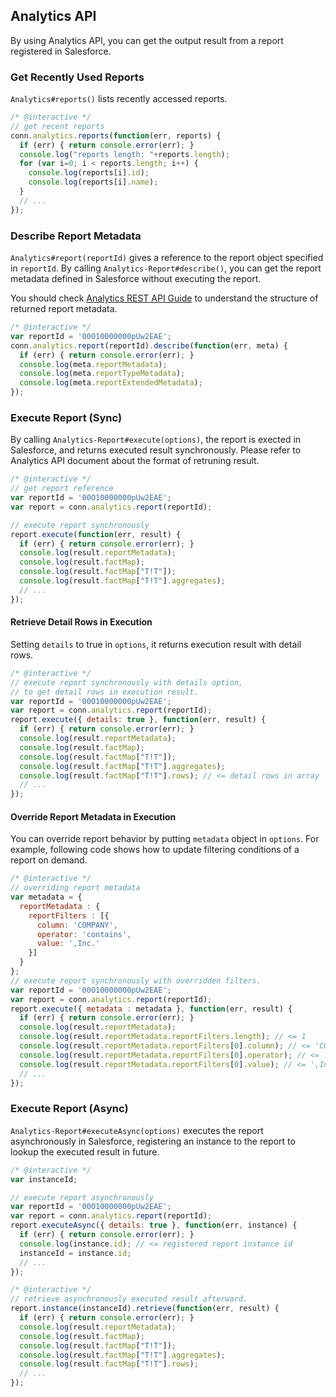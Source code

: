 ---
---

## Analytics API

By using Analytics API, you can get the output result from a report registered in Salesforce.

### Get Recently Used Reports

`Analytics#reports()` lists recently accessed reports.

```javascript
/* @interactive */
// get recent reports
conn.analytics.reports(function(err, reports) {
  if (err) { return console.error(err); }
  console.log("reports length: "+reports.length);
  for (var i=0; i < reports.length; i++) {
    console.log(reports[i].id);
    console.log(reports[i].name);
  }
  // ...
});
```

### Describe Report Metadata

`Analytics#report(reportId)` gives a reference to the report object specified in `reportId`.
By calling `Analytics-Report#describe()`, you can get the report metadata defined in Salesforce without executing the report.

You should check [Analytics REST API Guide](http://www.salesforce.com/us/developer/docs/api_analytics/index.htm) to understand the structure of returned report metadata.

```javascript
/* @interactive */
var reportId = '00O10000000pUw2EAE';
conn.analytics.report(reportId).describe(function(err, meta) {
  if (err) { return console.error(err); }
  console.log(meta.reportMetadata);
  console.log(meta.reportTypeMetadata);
  console.log(meta.reportExtendedMetadata);
});
```

### Execute Report (Sync)

By calling `Analytics-Report#execute(options)`, the report is exected in Salesforce, and returns executed result synchronously.
Please refer to Analytics API document about the format of retruning result.

```javascript
/* @interactive */
// get report reference
var reportId = '00O10000000pUw2EAE';
var report = conn.analytics.report(reportId);

// execute report synchronously
report.execute(function(err, result) {
  if (err) { return console.error(err); }
  console.log(result.reportMetadata);
  console.log(result.factMap);
  console.log(result.factMap["T!T"]);
  console.log(result.factMap["T!T"].aggregates);
  // ...
});
```

#### Retrieve Detail Rows in Execution

Setting `details` to true in `options`, it returns execution result with detail rows.

```javascript
/* @interactive */
// execute report synchronously with details option,
// to get detail rows in execution result.
var reportId = '00O10000000pUw2EAE';
var report = conn.analytics.report(reportId);
report.execute({ details: true }, function(err, result) {
  if (err) { return console.error(err); }
  console.log(result.reportMetadata);
  console.log(result.factMap);
  console.log(result.factMap["T!T"]);
  console.log(result.factMap["T!T"].aggregates);
  console.log(result.factMap["T!T"].rows); // <= detail rows in array
  // ...
});
```

#### Override Report Metadata in Execution

You can override report behavior by putting `metadata` object in `options`.
For example, following code shows how to update filtering conditions of a report on demand.

```javascript
/* @interactive */
// overriding report metadata
var metadata = { 
  reportMetadata : {
    reportFilters : [{
      column: 'COMPANY',
      operator: 'contains',
      value: ',Inc.'
    }]
  }
};
// execute report synchronously with overridden filters.
var reportId = '00O10000000pUw2EAE';
var report = conn.analytics.report(reportId);
report.execute({ metadata : metadata }, function(err, result) {
  if (err) { return console.error(err); }
  console.log(result.reportMetadata);
  console.log(result.reportMetadata.reportFilters.length); // <= 1
  console.log(result.reportMetadata.reportFilters[0].column); // <= 'COMPANY' 
  console.log(result.reportMetadata.reportFilters[0].operator); // <= 'contains' 
  console.log(result.reportMetadata.reportFilters[0].value); // <= ',Inc.' 
  // ...
});
```

### Execute Report (Async)

`Analytics-Report#executeAsync(options)` executes the report asynchronously in Salesforce,
registering an instance to the report to lookup the executed result in future.

```javascript
/* @interactive */
var instanceId;

// execute report asynchronously
var reportId = '00O10000000pUw2EAE';
var report = conn.analytics.report(reportId);
report.executeAsync({ details: true }, function(err, instance) {
  if (err) { return console.error(err); }
  console.log(instance.id); // <= registered report instance id
  instanceId = instance.id;
  // ...
});
```

```javascript
/* @interactive */
// retrieve asynchronously executed result afterward.
report.instance(instanceId).retrieve(function(err, result) {
  if (err) { return console.error(err); }
  console.log(result.reportMetadata);
  console.log(result.factMap);
  console.log(result.factMap["T!T"]);
  console.log(result.factMap["T!T"].aggregates);
  console.log(result.factMap["T!T"].rows);
  // ...
});
```

